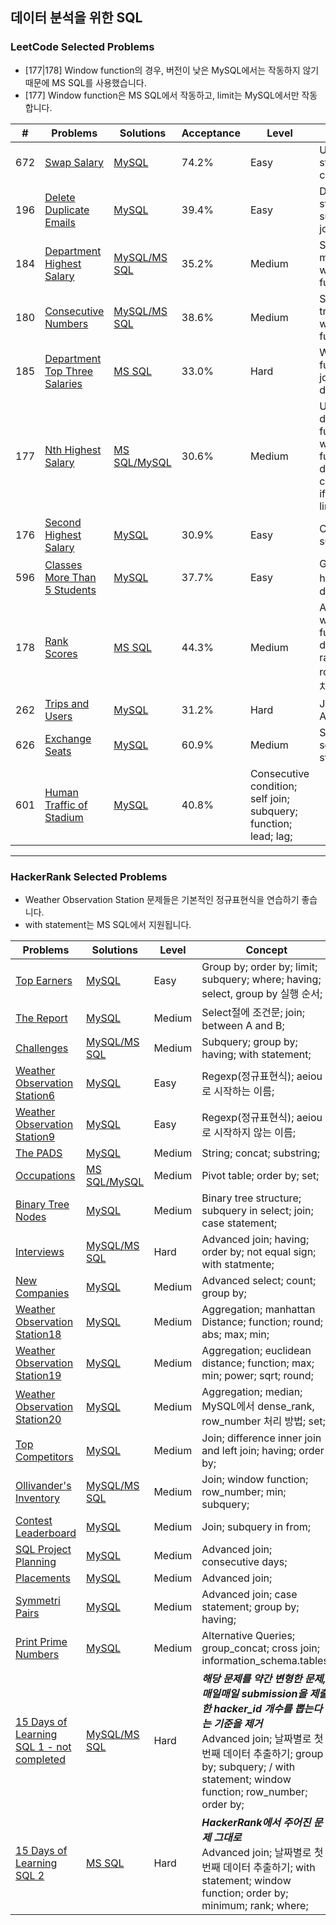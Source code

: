 ## 데이터 분석을 위한 SQL


### LeetCode Selected Problems


- [177|178] Window function의 경우, 버전이 낮은 MySQL에서는 작동하지 않기 때문에 MS SQL를 사용했습니다.
- [177] Window function은 MS SQL에서 작동하고, limit는 MySQL에서만 작동합니다.

| # |  Problems  | Solutions | Acceptance | Level | Concept | Mark |
|----|-------------|-----------|-------|------| --------|---|
| 672 | [Swap Salary](https://leetcode.com/problems/swap-salary/) | [MySQL](./LeetCode/[627]Swap_Salary.sql) | 74.2% | Easy | Update statement; case when;| - |
| 196 | [Delete Duplicate Emails](https://leetcode.com/problems/delete-duplicate-emails/) | [MySQL](./LeetCode/[196]Delete_Duplicate_Emails.sql) | 39.4% | Easy | Delete statement; subquery; join; | - |
| 184 | [Department Highest Salary](https://leetcode.com/problems/department-highest-salary/) | [MySQL/MS SQL](./LeetCode/[184]Department_Highest_Salary.sql) | 35.2% | Medium | Subquery;  max all; / window function;| - |
| 180 | [Consecutive Numbers](https://leetcode.com/problems/consecutive-numbers/) | [MySQL/MS SQL](./LeetCode/[180]Consecutive_Numbers.sql) | 38.6% | Medium | Self join; triple join; / window function; | - |
| 185 | [Department Top Three Salaries](https://leetcode.com/problems/department-top-three-salaries/) | [MS SQL](./LeetCode/[185]Department_Top_Three_Salaries.sql) | 33.0% | Hard | Window function; join; dense_rank; | - |
| 177 | [Nth Highest Salary](https://leetcode.com/problems/nth-highest-salary/) | [MS SQL/MySQL](./LeetCode/[177]Nth_Hightest_Salary.sql) | 30.6% | Medium | User-defined function; window function; dense_rank; case when; if function; limit; offset; | ★ |
| 176 | [Second Highest Salary](https://leetcode.com/problems/second-highest-salary/) | [MySQL](./LeetCode/[176]]Second_Hightest_Salary.sql) | 30.9% | Easy | Case when; subquery; | ★ |
| 596 | [Classes More Than 5 Students](https://leetcode.com/problems/classes-more-than-5-students/) | [MySQL](./LeetCode/[596]Classes_More_Than_5Students.sql) | 37.7% | Easy | Group by; having절에 distinct; | - |
| 178 | [Rank Scores](https://leetcode.com/problems/rank-scores/) | [MS SQL](./LeetCode/[178]Rank_Scores.sql) | 44.3% | Medium | Alias; window function; dense_rank, rank, rownum의 차이; | - |
| 262 | [Trips and Users](https://leetcode.com/problems/trips-and-users/) | [MySQL](./LeetCode/[262]Trips_and_Users.sql) | 31.2% | Hard | Join; Data Analysis; | ★★ |
| 626 | [Exchange Seats](https://leetcode.com/problems/exchange-seats/) | [MySQL](./LeetCode/[626]Exchange_Seats.sql) | 60.9% | Medium | Subquery in select; case statement; | ★ |
| 601 | [Human Traffic of Stadium](https://leetcode.com/problems/human-traffic-of-stadium/) | [MySQL](./LeetCode/[601]Human_Traffic_of_Stadium.sql) | 40.8% | Consecutive condition; self join; subquery; function; lead; lag; | | ★★ |

---
### HackerRank Selected Problems


- Weather Observation Station 문제들은 기본적인 정규표현식을 연습하기 좋습니다.
- with statement는 MS SQL에서 지원됩니다.

| Problems | Solutions | Level | Concept | Mark |
|----------|-----------|-------|--------|---|
| [Top Earners](https://www.hackerrank.com/challenges/earnings-of-employees/problem) | [MySQL](./HackerRank/Top_Earners.sql) | Easy | Group by; order by; limit; subquery; where; having; select, group by 실행 순서; | - |
| [The Report](https://www.hackerrank.com/challenges/the-report/problem) | [MySQL](./HackerRank/The_Report.sql) | Medium | Select절에 조건문; join; between A and B; | - |
| [Challenges](https://www.hackerrank.com/challenges/challenges/problem) | [MySQL/MS SQL](./HackerRank/Challenges.sql) | Medium | Subquery; group by; having; with statement; | ★ |
| [Weather Observation Station6](https://www.hackerrank.com/challenges/weather-observation-station-6/problem) | [MySQL](./HackerRank/Weather_Observation_Station6.sql) | Easy | Regexp(정규표현식); aeiou로 시작하는 이름; | ★ |
| [Weather Observation Station9](https://www.hackerrank.com/challenges/weather-observation-station-9/problem) | [MySQL](./HackerRank/Weather_Observation_Station9.sql) | Easy | Regexp(정규표현식); aeiou로 시작하지 않는 이름; | ★ |
| [The PADS](https://www.hackerrank.com/challenges/the-pads/problem) | [MySQL](./HackerRank/The_PADS.sql) | Medium | String; concat; substring;| - |
| [Occupations](https://www.hackerrank.com/challenges/occupations/problem) | [MS SQL/MySQL](./HackerRank/Occupations.sql) | Medium | Pivot table; order by; set; | ★★ |
| [Binary Tree Nodes](https://www.hackerrank.com/challenges/binary-search-tree-1/problem) | [MySQL](./HackerRank/Binary_Tree_Nodes.sql) | Medium | Binary tree structure; subquery in select; join; case statement; | ★★ |
| [Interviews](https://www.hackerrank.com/challenges/interviews/problem) | [MySQL/MS SQL](./HackerRank/Interviews.sql) | Hard | Advanced join; having; order by; not equal sign; with statmente; | ★★ |
| [New Companies](https://www.hackerrank.com/challenges/the-company/problem) | [MySQL](./HackerRank/New_Companies.sql) | Medium | Advanced select; count; group by; | - |
| [Weather Observation Station18](https://www.hackerrank.com/challenges/weather-observation-station-18/problem) | [MySQL](./HackerRank/Weather_Observation_Station18.sql) | Medium | Aggregation; manhattan Distance; function; round; abs; max; min;| - |
| [Weather Observation Station19](https://www.hackerrank.com/challenges/weather-observation-station-19/problem) | [MySQL](./HackerRank/Weather_Observation_Station19.sql) | Medium | Aggregation; euclidean  distance; function; max; min; power; sqrt; round; | - |
| [Weather Observation Station20](https://www.hackerrank.com/challenges/weather-observation-station-20/problem) | [MySQL](./HackerRank/Weather_Observation_Station20.sql) | Medium | Aggregation; median; MySQL에서 dense_rank, row_number 처리 방법; set; | ★ |
| [Top Competitors](https://www.hackerrank.com/challenges/full-score/problem) | [MySQL](./HackerRank/Top_Competitors.sql) | Medium | Join; difference inner join and left join; having; order by; | ★★ |
| [Ollivander's Inventory](https://www.hackerrank.com/challenges/harry-potter-and-wands/problem) | [MySQL/MS SQL](./HackerRank/Ollivander's_Inventory.sql) | Medium | Join; window function; row_number; min; subquery; | ★★ |
| [Contest Leaderboard](https://www.hackerrank.com/challenges/contest-leaderboard/problem) | [MySQL](./HackerRank/Contest_Leaderboard.sql) | Medium | Join; subquery in from; | - |
| [SQL Project Planning](https://www.hackerrank.com/challenges/sql-projects/problem) | [MySQL](./HackerRank/SQL_Project_Planning.sql) | Medium | Advanced join; consecutive days; | ★★★ |
| [Placements](https://www.hackerrank.com/challenges/placements/problem) | [MySQL](./HackerRank/Placements.sql) | Medium | Advanced join; | - |
| [Symmetri Pairs](https://www.hackerrank.com/challenges/symmetric-pairs/problem) | [MySQL](./HackerRank/Symmetri_Pairs.sql) | Medium | Advanced join; case statement; group by; having; | ★ |
| [Print Prime Numbers](https://www.hackerrank.com/challenges/print-prime-numbers/problem) | [MySQL](./HackerRank/Print_Prime_Numbers.sql) | Medium | Alternative Queries; group_concat; cross join; information_schema.tables; | ★★★ |
| [15 Days of Learning SQL 1 - not completed](https://www.hackerrank.com/challenges/15-days-of-learning-sql/problem) | [MySQL/MS SQL](./HackerRank/15Days_of_Learning_SQL_1.sql) | Hard | ***해당 문제를 약간 변형한 문제, 매일매일 submission을 제출한 hacker_id 개수를 뽑는다는 기준을 제거*** <br/>Advanced join; 날짜별로 첫번째 데이터 추출하기; group by; subquery; / with statement; window function; row_number; order by; | ★★★ |
| [15 Days of Learning SQL 2](https://www.hackerrank.com/challenges/15-days-of-learning-sql/problem) | [MS SQL](./HackerRank/15Days_of_Learning_SQL_2.sql) | Hard | ***HackerRank에서 주어진 문제 그대로*** <br/>Advanced join; 날짜별로 첫번째 데이터 추출하기; with statement; window function; order by; minimum; rank; where; | ★★★ |
